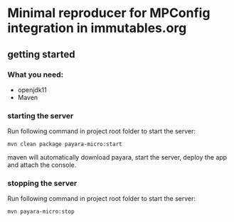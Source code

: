 # Minimal reproducer for MPConfig integration in immutables.org

## getting started
### What you need: 
- openjdk11
- Maven

### starting the server
Run following command in project root folder to start the server:
```
mvn clean package payara-micro:start
```
maven will automatically download payara, start the server, deploy the app and attach the console.

### stopping the server
Run following command in project root folder to start the server:
```
mvn payara-micro:stop
```
